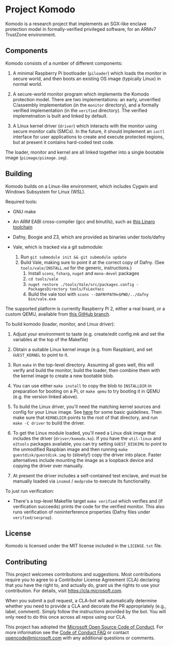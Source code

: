 # Project Komodo

Komodo is a research project that implements an SGX-like enclave protection
model in formally-verified privileged software, for an ARMv7 TrustZone
environment.


## Components

Komodo consists of a number of different components:

 1. A minimal Raspberry Pi bootloader (`piloader`) which loads the
    monitor in secure world, and then boots an existing OS image
    (typically Linux) in normal world.
 
 2. A secure-world monitor program which implements the Komodo protection
    model. There are two implementations: an early, unverified C/assembly
    implementation (in the `monitor` directory), and a formally verified
    implementation (in the `verified` directory). The verified implemetnation is
    built and linked by default.
 
 3. A Linux kernel driver (`driver`) which interacts with the monitor using
    secure monitor calls (SMCs). In the future, it should implement an `ioctl`
    interface for user applications to create and execute protected regions, but
    at present it contains hard-coded test code.

The loader, monitor and kernel are all linked together into a single bootable
image (`piimage/piimage.img`).


## Building

Komodo builds on a Linux-like environment, which includes Cygwin and Windows
Subsystem for Linux (WSL).

Required tools:
 * GNU make

 * An ARM EABI cross-compiler (gcc and binutils), such as [this Linaro
   toolchain](http://releases.linaro.org/components/toolchain/binaries/4.9-2016.02/arm-eabi/)

 * Dafny, Boogie and Z3, which are provided as binaries under tools/dafny

 * Vale, which is tracked via a git submodule:
    1. Run `git submodule init && git submodule update`
    2. Build Vale, making sure to point it at the correct copy of Dafny. (See
       `tools/vale/INSTALL.md` for the generic, instructions.)
       1. Install `scons`, `fsharp`, `nuget` and `mono-devel` packages
       2. `cd tools/vale`
       3. `nuget restore ./tools/Vale/src/packages.config -PackagesDirectory tools/FsLexYacc`
       4. Build the vale tool with `scons --DAFNYPATH=$PWD/../dafny bin/vale.exe`

The supported platform is currently Raspberry Pi 2, either a real
board, or a custom QEMU, available from [this GitHub
branch](https://github.com/0xabu/qemu/commits/raspi-tzkludges).

To build komodo (loader, monitor, and Linux driver):

 1. Adjust your environment to taste (e.g. create/edit config.mk and
    set the variables at the top of the Makefile)

 2. Obtain a suitable Linux kernel image (e.g. from Raspbian), and set
    `GUEST_KERNEL` to point to it.

 3. Run `make` in the top-level directory. Assuming all goes well, this will
    verify and build the monitor, build the loader, then combine them with the
    kernel image to create a new bootable blob.

 4. You can use either `make install` to copy the blob to
    `INSTALLDIR` in preparation for booting on a Pi, or `make qemu`
    to try booting it in QEMU (e.g. the version linked above).

 5. To build the Linux driver, you'll need the matching kernel sources
    and config for your Linux image. See
    [here](https://www.raspberrypi.org/documentation/linux/kernel/building.md)
    for some basic guidelines. Then make sure that `KERNELDIR` points
    to the root of that directory, and run `make -C driver` to build the driver.

 6. To get the Linux module loaded, you'll need a Linux disk image
    that includes the driver (`driver/komodo.ko`). If you have the
    `util-linux` and `e2tools` packages available, you can try setting
    `GUEST_DISKIMG` to point to the unmodified Raspbian image and then
    running `make guestdisk/guestdisk.img` to (slowly!) copy the
    driver into place. Faster alternatives include mounting the image
    as a loopback device and copying the driver over manually.

 7. At present the driver includes a self-contained test enclave, and
    must be manually loaded via `insmod` / `modprobe` to execute its
    functionality.

To just run verification:

 * There's a top-level Makefile target `make verified` which verifies and (if
   verification succeeds) prints the code for the verified monitor. This also
   runs verification of noninterference properties (Dafny files under
   `verified/secprop`).


## License

Komodo is licensed under the MIT license included in the `LICENSE.txt` file.


## Contributing

This project welcomes contributions and suggestions.  Most contributions require
you to agree to a Contributor License Agreement (CLA) declaring that you have
the right to, and actually do, grant us the rights to use your contribution. For
details, visit https://cla.microsoft.com.

When you submit a pull request, a CLA-bot will automatically determine whether
you need to provide a CLA and decorate the PR appropriately (e.g., label,
comment). Simply follow the instructions provided by the bot. You will only need
to do this once across all repos using our CLA.

This project has adopted the [Microsoft Open Source Code of Conduct](https://opensource.microsoft.com/codeofconduct/).
For more information see the [Code of Conduct FAQ](https://opensource.microsoft.com/codeofconduct/faq/) or
contact [opencode@microsoft.com](mailto:opencode@microsoft.com) with any additional questions or comments.
